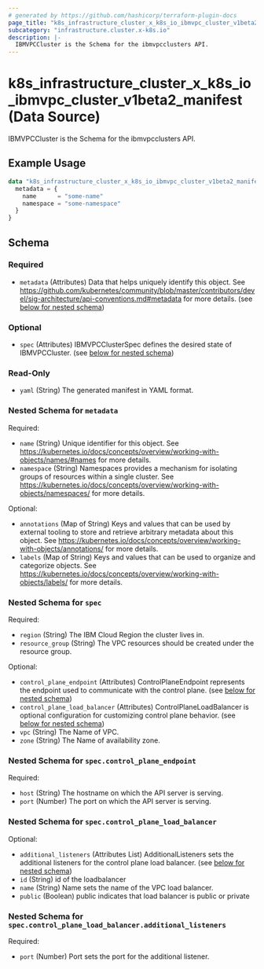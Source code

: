 ```yaml
---
# generated by https://github.com/hashicorp/terraform-plugin-docs
page_title: "k8s_infrastructure_cluster_x_k8s_io_ibmvpc_cluster_v1beta2_manifest Data Source - terraform-provider-k8s"
subcategory: "infrastructure.cluster.x-k8s.io"
description: |-
  IBMVPCCluster is the Schema for the ibmvpcclusters API.
---
```


# k8s_infrastructure_cluster_x_k8s_io_ibmvpc_cluster_v1beta2_manifest (Data Source)

IBMVPCCluster is the Schema for the ibmvpcclusters API.

## Example Usage

```terraform
data "k8s_infrastructure_cluster_x_k8s_io_ibmvpc_cluster_v1beta2_manifest" "example" {
  metadata = {
    name      = "some-name"
    namespace = "some-namespace"
  }
}
```

<!-- schema generated by tfplugindocs -->
## Schema

### Required

- `metadata` (Attributes) Data that helps uniquely identify this object. See https://github.com/kubernetes/community/blob/master/contributors/devel/sig-architecture/api-conventions.md#metadata for more details. (see [below for nested schema](#nestedatt--metadata))

### Optional

- `spec` (Attributes) IBMVPCClusterSpec defines the desired state of IBMVPCCluster. (see [below for nested schema](#nestedatt--spec))

### Read-Only

- `yaml` (String) The generated manifest in YAML format.

<a id="nestedatt--metadata"></a>
### Nested Schema for `metadata`

Required:

- `name` (String) Unique identifier for this object. See https://kubernetes.io/docs/concepts/overview/working-with-objects/names/#names for more details.
- `namespace` (String) Namespaces provides a mechanism for isolating groups of resources within a single cluster. See https://kubernetes.io/docs/concepts/overview/working-with-objects/namespaces/ for more details.

Optional:

- `annotations` (Map of String) Keys and values that can be used by external tooling to store and retrieve arbitrary metadata about this object. See https://kubernetes.io/docs/concepts/overview/working-with-objects/annotations/ for more details.
- `labels` (Map of String) Keys and values that can be used to organize and categorize objects. See https://kubernetes.io/docs/concepts/overview/working-with-objects/labels/ for more details.


<a id="nestedatt--spec"></a>
### Nested Schema for `spec`

Required:

- `region` (String) The IBM Cloud Region the cluster lives in.
- `resource_group` (String) The VPC resources should be created under the resource group.

Optional:

- `control_plane_endpoint` (Attributes) ControlPlaneEndpoint represents the endpoint used to communicate with the control plane. (see [below for nested schema](#nestedatt--spec--control_plane_endpoint))
- `control_plane_load_balancer` (Attributes) ControlPlaneLoadBalancer is optional configuration for customizing control plane behavior. (see [below for nested schema](#nestedatt--spec--control_plane_load_balancer))
- `vpc` (String) The Name of VPC.
- `zone` (String) The Name of availability zone.

<a id="nestedatt--spec--control_plane_endpoint"></a>
### Nested Schema for `spec.control_plane_endpoint`

Required:

- `host` (String) The hostname on which the API server is serving.
- `port` (Number) The port on which the API server is serving.


<a id="nestedatt--spec--control_plane_load_balancer"></a>
### Nested Schema for `spec.control_plane_load_balancer`

Optional:

- `additional_listeners` (Attributes List) AdditionalListeners sets the additional listeners for the control plane load balancer. (see [below for nested schema](#nestedatt--spec--control_plane_load_balancer--additional_listeners))
- `id` (String) id of the loadbalancer
- `name` (String) Name sets the name of the VPC load balancer.
- `public` (Boolean) public indicates that load balancer is public or private

<a id="nestedatt--spec--control_plane_load_balancer--additional_listeners"></a>
### Nested Schema for `spec.control_plane_load_balancer.additional_listeners`

Required:

- `port` (Number) Port sets the port for the additional listener.
